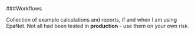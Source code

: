 ###Workflows

Collection of example calculations and reports, if and when I am using EpaNet. Not all had been tested in **production** - use them on your own risk. 